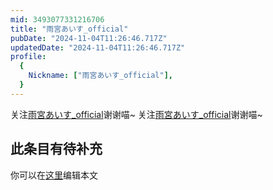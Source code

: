 ```yaml
---
mid: 3493077331216706
title: "雨宮あいす_official"
pubDate: "2024-11-04T11:26:46.717Z"
updatedDate: "2024-11-04T11:26:46.717Z"
profile:
  {
    Nickname: ["雨宮あいす_official"],
  }
---
```


关注[雨宮あいす_official](https://space.bilibili.com/3493077331216706)谢谢喵~ 关注[雨宮あいす_official](https://space.bilibili.com/3493077331216706)谢谢喵~

## 此条目有待补充
你可以在[这里](https://github.com/Yuhanawa/VTuber.ICU/edit/master/src/content/v/雨宮あいす_official/index.md)编辑本文
